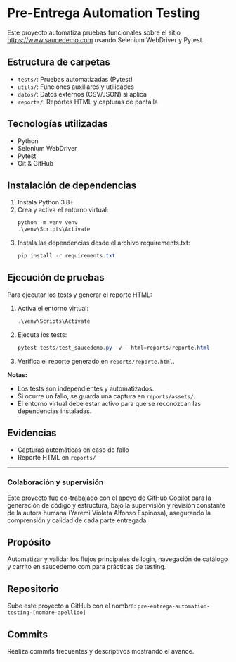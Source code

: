 # Pre-Entrega Automation Testing

Este proyecto automatiza pruebas funcionales sobre el sitio https://www.saucedemo.com usando Selenium WebDriver y Pytest.

## Estructura de carpetas

- `tests/`: Pruebas automatizadas (Pytest)
- `utils/`: Funciones auxiliares y utilidades
- `datos/`: Datos externos (CSV/JSON) si aplica
- `reports/`: Reportes HTML y capturas de pantalla

## Tecnologías utilizadas
- Python
- Selenium WebDriver
- Pytest
- Git & GitHub


## Instalación de dependencias

1. Instala Python 3.8+
2. Crea y activa el entorno virtual:
   ```powershell
   python -m venv venv
   .\venv\Scripts\Activate
   ```
3. Instala las dependencias desde el archivo requirements.txt:
   ```powershell
   pip install -r requirements.txt
   ```


## Ejecución de pruebas

Para ejecutar los tests y generar el reporte HTML:

1. Activa el entorno virtual:
   ```powershell
   .\venv\Scripts\Activate
   ```

2. Ejecuta los tests:
   ```powershell
   pytest tests/test_saucedemo.py -v --html=reports/reporte.html
   ```

3. Verifica el reporte generado en `reports/reporte.html`.

**Notas:**
- Los tests son independientes y automatizados.
- Si ocurre un fallo, se guarda una captura en `reports/assets/`.
- El entorno virtual debe estar activo para que se reconozcan las dependencias instaladas.

## Evidencias
- Capturas automáticas en caso de fallo
- Reporte HTML en `reports/`

---

### Colaboración y supervisión
Este proyecto fue co-trabajado con el apoyo de GitHub Copilot para la generación de código y estructura, bajo la supervisión y revisión constante de la autora humana (Yaremi Violeta Alfonso Espinosa), asegurando la comprensión y calidad de cada parte entregada.

## Propósito
Automatizar y validar los flujos principales de login, navegación de catálogo y carrito en saucedemo.com para prácticas de testing.

## Repositorio
Sube este proyecto a GitHub con el nombre:
`pre-entrega-automation-testing-[nombre-apellido]`

## Commits
Realiza commits frecuentes y descriptivos mostrando el avance.
